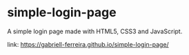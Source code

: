 # simple-login-page
A simple login page made with HTML5, CSS3 and JavaScript.

link: https://gabriell-ferreira.github.io/simple-login-page/
